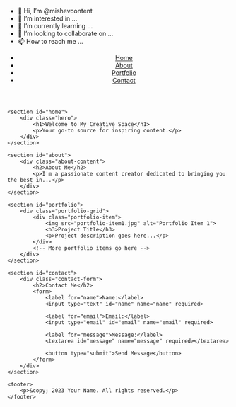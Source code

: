 - 👋 Hi, I’m @mishevcontent
- 👀 I’m interested in ...
- 🌱 I’m currently learning ...
- 💞️ I’m looking to collaborate on ...
- 📫 How to reach me ...

<!---
mishevcontent/mishevcontent is a ✨ special ✨ repository because its `README.md` (this file) appears on your GitHub profile.
You can click the Preview link to take a look at your changes.
--->
<!DOCTYPE html>
<html lang="en">
<head>
    <meta charset="UTF-8">
    <meta name="viewport" content="width=device-width, initial-scale=1.0">
    <link rel="stylesheet" href="styles.css">
    <title>Content Creator's Website</title>
</head>
<body>
    <header>
        <nav>
            <ul>
                <li><a href="#home">Home</a></li>
                <li><a href="#about">About</a></li>
                <li><a href="#portfolio">Portfolio</a></li>
                <li><a href="#contact">Contact</a></li>
            </ul>
        </nav>
    </header>

    <section id="home">
        <div class="hero">
            <h1>Welcome to My Creative Space</h1>
            <p>Your go-to source for inspiring content.</p>
        </div>
    </section>

    <section id="about">
        <div class="about-content">
            <h2>About Me</h2>
            <p>I'm a passionate content creator dedicated to bringing you the best in...</p>
        </div>
    </section>

    <section id="portfolio">
        <div class="portfolio-grid">
            <div class="portfolio-item">
                <img src="portfolio-item1.jpg" alt="Portfolio Item 1">
                <h3>Project Title</h3>
                <p>Project description goes here...</p>
            </div>
            <!-- More portfolio items go here -->
        </div>
    </section>

    <section id="contact">
        <div class="contact-form">
            <h2>Contact Me</h2>
            <form>
                <label for="name">Name:</label>
                <input type="text" id="name" name="name" required>

                <label for="email">Email:</label>
                <input type="email" id="email" name="email" required>

                <label for="message">Message:</label>
                <textarea id="message" name="message" required></textarea>

                <button type="submit">Send Message</button>
            </form>
        </div>
    </section>

    <footer>
        <p>&copy; 2023 Your Name. All rights reserved.</p>
    </footer>
</body>
</html>

